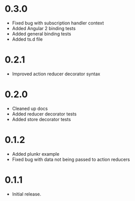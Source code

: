 # 0.3.0

- Fixed bug with subscription handler context
- Added Angular 2 binding tests
- Added general binding tests
- Added ts.d file

# 0.2.1

- Improved action reducer decorator syntax

# 0.2.0

- Cleaned up docs
- Added reducer decorator tests
- Added store decorator tests

# 0.1.2

- Added plunkr example
- Fixed bug with data not being passed to action reducers 

# 0.1.1

- Initial release.
